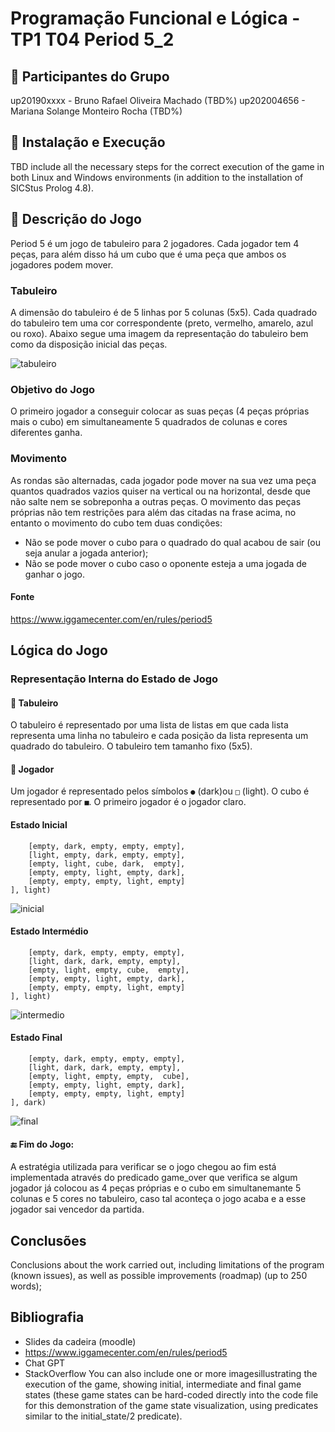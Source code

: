 # Programação Funcional e Lógica - TP1 T04 Period 5_2  

## 👥 Participantes do Grupo
up20190xxxx - Bruno Rafael Oliveira Machado  (TBD%)
up202004656 - Mariana Solange Monteiro Rocha (TBD%)

## 💽 Instalação e Execução
TBD include all the necessary steps for the correct execution of the game in both
Linux and Windows environments (in addition to the installation of SICStus Prolog 4.8).


## 📜 Descrição do Jogo
Period 5 é um jogo de tabuleiro para 2 jogadores. Cada jogador tem 4 peças, para além disso há um cubo que é uma peça que ambos os jogadores podem mover.

### Tabuleiro
A dimensão do tabuleiro é de 5 linhas por 5 colunas (5x5). Cada quadrado do tabuleiro tem uma cor correspondente (preto, vermelho, amarelo, azul ou roxo). Abaixo segue uma imagem da representação do tabuleiro bem como da disposição inicial das peças.

![tabuleiro](assets/board-image.png)

### Objetivo do Jogo
O primeiro jogador a conseguir colocar as suas peças (4 peças próprias mais o cubo) em simultaneamente 5 quadrados de colunas e cores diferentes ganha.

### Movimento
As rondas são alternadas, cada jogador pode mover na sua vez uma peça quantos quadrados vazios quiser na vertical ou na horizontal, desde que não salte nem se sobreponha a outras peças. 
O movimento das peças próprias não tem restrições para além das citadas na frase acima, no entanto o movimento do cubo tem duas condições:
- Não se pode mover o cubo para o quadrado do qual acabou de sair (ou seja anular a jogada anterior);
- Não se pode mover o cubo caso o oponente esteja a uma jogada de ganhar o jogo.
  
#### Fonte
https://www.iggamecenter.com/en/rules/period5 


## Lógica do Jogo

### Representação Interna do Estado de Jogo
#### 🧩 **Tabuleiro**
 O tabuleiro é representado por uma lista de listas em que cada lista representa uma linha no tabuleiro e cada posição da lista representa um quadrado do tabuleiro. O tabuleiro tem tamanho fixo (5x5).

#### 👤 **Jogador**
 Um jogador é representado pelos símbolos `●` (dark)ou `□` (light). O cubo é representado por `■`. O primeiro jogador é o jogador claro.

#### Estado Inicial 
```([
    [empty, dark, empty, empty, empty],
    [light, empty, dark, empty, empty],
    [empty, light, cube, dark,  empty],
    [empty, empty, light, empty, dark],
    [empty, empty, empty, light, empty] 
], light)
```

![inicial](assets/estado-inicial.png)

#### Estado Intermédio
```([
    [empty, dark, empty, empty, empty],
    [light, dark, dark, empty, empty],
    [empty, light, empty, cube,  empty],
    [empty, empty, light, empty, dark],
    [empty, empty, empty, light, empty]
], light)
```

![intermedio](assets/estado-intermedio.png)

#### Estado Final
```([
    [empty, dark, empty, empty, empty],
    [light, dark, dark, empty, empty],
    [empty, light, empty, empty,  cube],
    [empty, empty, light, empty, dark],
    [empty, empty, empty, light, empty] 
], dark) 
```

![final](assets/estado-final.png)


#### 🔚 **Fim do Jogo**:
 A estratégia utilizada para verificar se o jogo chegou ao fim está implementada através do predicado game_over que verifica se algum jogador já colocou as 4 peças próprias e o cubo em simultanemante 5 colunas e 5 cores no tabuleiro, caso tal aconteça o jogo acaba e a esse jogador sai vencedor da partida.

#### 

## Conclusões
Conclusions about the work carried out, including limitations of the program (known
issues), as well as possible improvements (roadmap) (up to 250 words);

## Bibliografia
- Slides da cadeira (moodle)
- https://www.iggamecenter.com/en/rules/period5 
- Chat GPT
- StackOverflow
You can also include one or more imagesillustrating the execution of the game, showing initial, intermediate
and final game states (these game states can be hard-coded directly into the code file for this demonstration
of the game state visualization, using predicates similar to the initial_state/2 predicate).